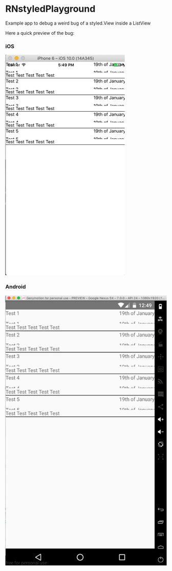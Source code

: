 # RNstyledPlayground
Example app to debug a weird bug of a styled.View inside a ListView

Here a quick preview of the bug:
### iOS    
![iOS preview](ios-preview.png)
### Android  
![android preview](android-preview.png)